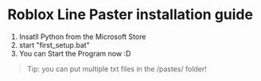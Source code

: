 # Roblox Line Paster installation guide

1. Insatll Python from the Microsoft Store
2. start "first_setup.bat"
3. You can Start the Program now :D

> Tip: you can put multiple txt files in the /pastes/ folder!
